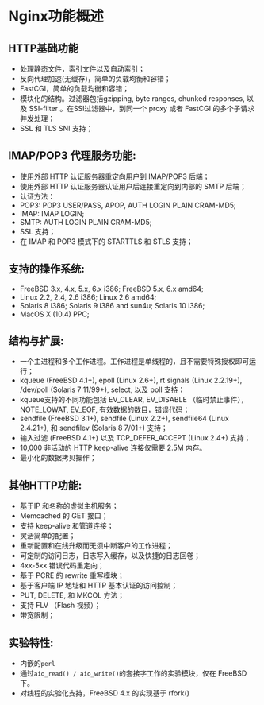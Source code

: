 # Nginx功能概述

## HTTP基础功能

* 处理静态文件，索引文件以及自动索引；
* 反向代理加速\(无缓存\)，简单的负载均衡和容错；
* FastCGI，简单的负载均衡和容错；
* 模块化的结构。过滤器包括gzipping, byte ranges, chunked responses, 以及 SSI-filter 。在SSI过滤器中，到同一个 proxy 或者 FastCGI 的多个子请求并发处理；
* SSL 和 TLS SNI 支持；

## IMAP/POP3 代理服务功能:

* 使用外部 HTTP 认证服务器重定向用户到 IMAP/POP3 后端；
* 使用外部 HTTP 认证服务器认证用户后连接重定向到内部的 SMTP 后端；
* 认证方法：
* POP3: POP3 USER/PASS, APOP, AUTH LOGIN PLAIN CRAM-MD5;
* IMAP: IMAP LOGIN;
* SMTP: AUTH LOGIN PLAIN CRAM-MD5;
* SSL 支持；
* 在 IMAP 和 POP3 模式下的 STARTTLS 和 STLS 支持；

## 支持的操作系统:

* FreeBSD 3.x, 4.x, 5.x, 6.x i386; FreeBSD 5.x, 6.x amd64;
* Linux 2.2, 2.4, 2.6 i386; Linux 2.6 amd64;
* Solaris 8 i386; Solaris 9 i386 and sun4u; Solaris 10 i386;
* MacOS X \(10.4\) PPC;

## 结构与扩展:

* 一个主进程和多个工作进程。工作进程是单线程的，且不需要特殊授权即可运行；
* kqueue \(FreeBSD 4.1+\), epoll \(Linux 2.6+\), rt signals \(Linux 2.2.19+\), /dev/poll \(Solaris 7 11/99+\), select, 以及 poll 支持；
* kqueue支持的不同功能包括 EV\_CLEAR, EV\_DISABLE （临时禁止事件）， NOTE\_LOWAT, EV\_EOF, 有效数据的数目，错误代码；
* sendfile \(FreeBSD 3.1+\), sendfile \(Linux 2.2+\), sendfile64 \(Linux 2.4.21+\), 和 sendfilev \(Solaris 8 7/01+\) 支持；
* 输入过滤 \(FreeBSD 4.1+\) 以及 TCP\_DEFER\_ACCEPT \(Linux 2.4+\) 支持；
* 10,000 非活动的 HTTP keep-alive 连接仅需要 2.5M 内存。
* 最小化的数据拷贝操作；

## 其他HTTP功能:

* 基于IP 和名称的虚拟主机服务；
* Memcached 的 GET 接口；
* 支持 keep-alive 和管道连接；
* 灵活简单的配置；
* 重新配置和在线升级而无须中断客户的工作进程；
* 可定制的访问日志，日志写入缓存，以及快捷的日志回卷；
* 4xx-5xx 错误代码重定向；
* 基于 PCRE 的 rewrite 重写模块；
* 基于客户端 IP 地址和 HTTP 基本认证的访问控制；
* PUT, DELETE, 和 MKCOL 方法；
* 支持 FLV （Flash 视频）；
* 带宽限制；

## 实验特性:

* 内嵌的`perl`
* 通过`aio_read() / aio_write()`的套接字工作的实验模块，仅在 FreeBSD 下。
* 对线程的实验化支持，FreeBSD 4.x 的实现基于 rfork\(\)



